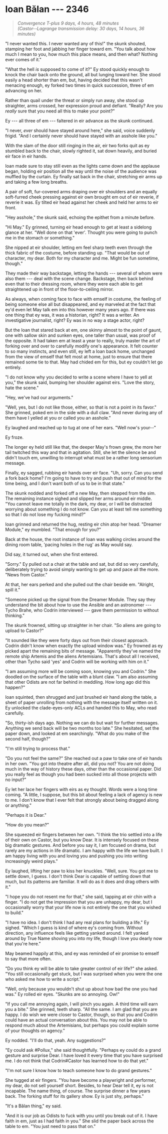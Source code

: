 # Ioan Bălan --- 2346

> *Convergence T-plus 9 days, 4 hours, 48 minutes*  
> *(Castor--Lagrange transmission delay: 30 days, 14 hours, 36 minutes)*

"I never wanted this. I never wanted any of this!" the skunk shouted, stamping her foot and jabbing her finger toward em. "You talk about how much I mean to you, how much this place means, and then what? Nothing ever comes of it."

"What the hell *is* supposed to come of it?" Ey stood quickly enough to knock the chair back onto the ground, all but lunging toward her. She stood easily a head shorter than em, but, having decided that this wasn't menacing enough, ey forked two times in quick succession, three of em advancing on her.

Rather than quail under the threat or simply run away, she stood up straighter, arms crossed, her expression proud and defiant. "Really? Are you *really* sure that you need all this to make your point?"

Ey --- all three of em --- faltered in eir advance as the skunk continued.

"I never, *ever* should have stayed around here," she said, voice suddenly frigid. "And I certainly never should have stayed with an asshole like you."

With the slam of the door still ringing in the air, eir two forks quit as ey stumbled back to the chair, slowly righted it, sat down heavily, and buried eir face in eir hands.

Ioan made sure to stay still even as the lights came down and the applause began, holding eir position all the way until the noise of the audience was muffled by the curtain. Ey finally sat back in the chair, stretching eir arms up and taking a few long breaths. 

A pair of soft, fur-covered arms draping over eir shoulders and an equally soft-furred cheek pressing against eir own brought em out of eir reverie, if reverie it was. Ey tilted eir head against her cheek and held her arms to eir front.

"Hey asshole," the skunk said, echoing the epithet from a minute before.

"Hi May." Ey grinned, turning eir head enough to get at least a sidelong glance at her. "Well done on that 'ever'. Thought you were going to punch me in the stomach or something."

She nipped at eir shoulder, letting em feel sharp teeth even through the thick fabric of the costume, before standing up. "That would be out of character, my dear. Both for my character and me. Might be fun sometime, though."

They made their way backstage, letting the hands --- several of whom were also them --- deal with the scene change. Backstage, then back behind even that to their dressing room, where they were each able to get straightened up in front of the floor-to-ceiling mirror.

As always, when coming face to face with emself in costume, the feeling of being someone else all but disappeared, and ey marveled at the fact that ey'd even let May talk em into this however many years ago. If there was one thing that ey was, it was a historian, right? It was a writer. An investigative journalist, right? Ey was in no way a stage actor, right?

But the Ioan that stared back at em, one skinny almost to the point of gaunt, one with sallow skin and sunken eyes, one taller than usual, was proof of the opposite. It had taken em at least a year to really, truly master the art of forking over and over to carefully modify one's appearance. It felt counter to so many instincts, and even still, ey left a Ioan back home, unchanged from the view of emself that felt most at home, just to ensure that there remained some tie to that. May had chided em for this, but ey couldn't let go entirely.

"I do not know why you decided to write a scene where I have to yell at you," the skunk said, bumping her shoulder against eirs. "Love the story, hate the scene."

"Hey, we've had our arguments."

"Well, yes, but I do not like those, either, so that is not a point in its favor." She grinned, poked em in the side with a dull claw. "And never during any of them have I yelled at you or called you an asshole."

Ey laughed and reached up to tug at one of her ears. "Well now's your--"

Ey froze.

The longer ey held still like that, the deeper May's frown grew, the more her tail twitched this way and that in agitation. Still, she let the silence be and didn't touch em, unwilling to interrupt what must be a rather long sensorium message.

Finally, ey sagged, rubbing eir hands over eir face. "Uh, sorry. Can you send a fork back home? I'm going to have to try and push that out of mind for the time being, and I don't want both of us to be in that state."

The skunk nodded and forked off a new May, then stepped from the sim. The remaining instance sighed and slipped her arms around eir middle. "You cannot leave me totally in the dark, my dear, or I will be distracted worrying about something I do not know. Can you at least tell me something so that I do not lose my fucking mind?"

Ioan grinned and returned the hug, resting eir chin atop her head. "Dreamer Module," ey mumbled. "That enough for you?"

Back at the house, the root instance of Ioan was walking circles around the dining room table, 'pacing holes in the rug' as May would say.

Did say, it turned out, when she first entered.

"Sorry." Ey pulled out a chair at the table and sat, but did so very carefully, deliberately trying to avoid simply wanting to get up and pace all the more. "News from Castor."

At that, her ears perked and she pulled out the chair beside em. "Alright, spill it."

"Someone picked up the signal from the Dreamer Module. They say they understand the bit about how to use the Ansible and an astronomer --- Tycho Brahe, who Codrin interviewed --- gave them permission to without thinking."

The skunk frowned, sitting up straighter in her chair. "So aliens are going to upload to Castor?"

"It sounded like they were forty days out from their closest approach. Codrin didn't know when exactly the upload window was." Ey frowned as ey picked apart the remaining bits of message. "Apparently they've named the remote ship Artemis and the aliens Artemisians. That's about all I received, other than Tycho said 'yes' and Codrin will be working with him on it."

"I am assuming more will be coming soon, knowing you and Codrin." She doodled on the surface of the table with a blunt claw. "I am also assuming that other Odists are not far behind in meddling. How long ago did this happen?"

Ioan squinted, then shrugged and just brushed eir hand along the table, a sheet of paper unrolling from nothing with the message itself written on it. Ey unlocked the clade-eyes-only ACLs and handed this to May, who read carefully.

"So, thirty-ish days ago. Nothing we can do but wait for further messages. Anything we send back will be two months too late." She hesitated, set the paper down, and looked at em searchingly. "What do you make of the second half, though?"

"I'm still trying to process that."

"Do you not feel the same?" She reached out a paw to take one of eir hands in her own. "You got into theatre after all, did you not? You are not doing much in the way of history these days, other than the occasional paper. Did you really feel as though you had been sucked into all those projects with no input?"

Ey let her lace her fingers with eirs as ey thought. Words were a long time coming. "A little, I suppose, but this bit about feeling a lack of agency is new to me. I don't know that I ever felt that strongly about being dragged along or anything."

"Perhaps it is Dear."

"How do you mean?"

She squeezed eir fingers between her own. "I think the trio settled into a life of their own on Castor, but you know Dear. It is intensely focused on these big dramatic gestures. And before you say it, I am focused on drama, but rarely are my actions in life dramatic. I am happy with the life we have built. I am happy living with you and loving you and pushing you into writing increasingly weird plays."

Ey laughed, lifting her paw to kiss her knuckles. "Well, sure. You got me to settle down, I guess. I don't think Dear is capable of settling down that much, but its patterns are familiar. It will do as it does and drag others with it."

"I hope you do not resent me for that," she said, tapping at eir chin with a finger. "I do not get the impression that you are unhappy, my dear, but I occasionally worry that your life now is not entirely the one that you wished to build."

"I have no idea. I don't think I had any real plans for building a life." Ey sighed. "Which I guess is kind of where ey's coming from. Without direction, any influence feels like getting yanked around. I felt yanked around by True Name shoving you into my life, though I love you dearly now that you're here."

May beamed happily at this, and ey was reminded of eir promise to emself to say that more often. 

"Do you think ey will be able to take greater control of eir life?" she asked. "You still occasionally get stuck, but I was surprised when you were the one who asked me how to write a script."

"Well, only because you wouldn't shut up about how bad the one you had was." Ey rolled eir eyes. "Skunks are so annoying. Ow!"

"If you call me annoying again, I will pinch you again. A third time will earn you a bite." She grinned, teeth sharp. "All the same. I am glad that you are happy. I do wish we were closer to Castor, though, so that you and Codrin could have an actual conversation about this. You may not be able to respond much about the Artemisians, but perhaps you could explain some of your thoughts on agency."

Ey nodded. "I'll do that, yeah. Any suggestions?"

"Ey could ask #Pollux," she said thoughtfully. "Perhaps ey could do a grand gesture and surprise Dear. I have loved it every time that you have surprised me. I do not think that Codrin#Castor has learned how to do that yet."

"I'm not sure I know how to teach someone how to do grand gestures."

She tugged at eir fingers. "You have become a playwright and performer, my dear, do not sell yourself short. Besides, to hear Dear tell it, ey is not incapable. The name thing, of course. The surprise dinner a few years back. The forking stuff for its gallery show. Ey is just shy, perhaps."

"It's a Bălan thing," ey said.

"And it is our job as Odists to fuck with you until you break out of it. I have faith in em, just as I had faith in you." She slid the paper back across the table to em. "You just need to pass that on."

